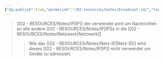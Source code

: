 ```yaml
---
{"dg-publish":true,"permalink":"/02-resources/notes/broadcast-id/","tags":["netzwerk/ip/ipv4"]}
---
```


>[[02 - RESOURCES/Notes/IP\|IP]] der verwendet wird um Nachrichten an alle andere [[02 - RESOURCES/Notes/IP\|IP]]s in die [[02 - RESOURCES/Notes/Netzwerk\|Netzwerk]]
>>Wie das [[02 - RESOURCES/Notes/Netz-ID\|Netz-ID]] wird dieses [[02 - RESOURCES/Notes/IP\|IP]] nicht verwendet um Geräte zu adressiert.
